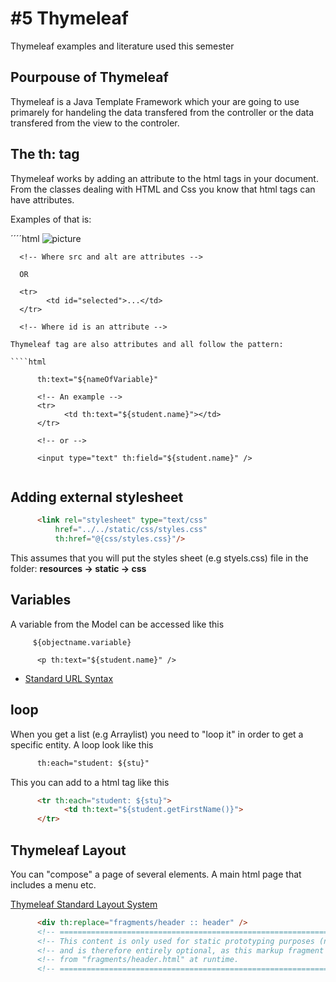 # #5 Thymeleaf
Thymeleaf examples and literature used this semester

## Pourpouse of Thymeleaf
Thymeleaf is a Java Template Framework which your are going to use primarely for handeling the data transfered from the controller or the data transfered from the view to the controler. 

## The th: tag
Thymeleaf works by adding an attribute to the html tags in your document. From the classes dealing with HTML and Css you know that html tags can have attributes. 

Examples of that is:

´´´´html 
      <img src="image.png" alt="picture" /> 
      
      <!-- Where src and alt are attributes --> 
      
      OR
      
      <tr>
            <td id="selected">...</td>
      </tr>
      
      <!-- Where id is an attribute -->
````   
Thymeleaf tag are also attributes and all follow the pattern:

````html    
      
      th:text="${nameOfVariable}"
      
      <!-- An example -->
      <tr>
            <td th:text="${student.name}"></td>
      </tr>
      
      <!-- or -->
      
      <input type="text" th:field="${student.name}" />
      
````     


## Adding external stylesheet

````html    
      <link rel="stylesheet" type="text/css"
          href="../../static/css/styles.css"
          th:href="@{css/styles.css}"/>
````   
This assumes that you will put the styles sheet (e.g styels.css) file in the folder:  **resources -> static -> css**


## Variables
A variable from the Model can be accessed like this 

````    
     ${objectname.variable} 
````    

````    
      <p th:text="${student.name}" />
````    

* [Standard URL Syntax](http://www.thymeleaf.org/doc/articles/standardurlsyntax.html)


## loop
When you get a list (e.g Arraylist) you need to "loop it" in order to get a specific entity. A loop  look like this
````html
      th:each="student: ${stu}"
````    
This you can add to a html tag like this

````html
      <tr th:each="student: ${stu}">
            <td th:text="${student.getFirstName()}">
      </tr>
````   
## Thymeleaf Layout
You can "compose" a page of several elements. A main html page that includes a menu etc.

[Thymeleaf Standard Layout System](http://www.thymeleaf.org/doc/articles/layouts.html)

````html    
      <div th:replace="fragments/header :: header" />
      <!-- ============================================================================ -->
      <!-- This content is only used for static prototyping purposes (natural templates)-->
      <!-- and is therefore entirely optional, as this markup fragment will be included -->
      <!-- from "fragments/header.html" at runtime.                                     -->
      <!-- ============================================================================ -->
````    
